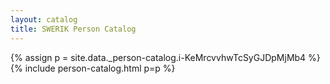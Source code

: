 ```yaml
---
layout: catalog
title: SWERIK Person Catalog
---
```

{% assign p = site.data._person-catalog.i-KeMrcvvhwTcSyGJDpMjMb4 %}
{% include person-catalog.html p=p %}

